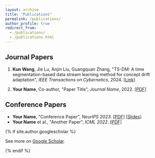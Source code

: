 ```yaml
---
layout: archive
title: "Publications"
permalink: /publications/
author_profile: true
redirect_from: 
  - /publications/
  - /publications.html
---
```


## Journal Papers

1. **Kun Wang**, Jie Lu, Anjin Liu, Guangquan Zhang, "TS-DM: A time segmentation-based data stream learning method for concept drift adaptation", *IEEE Transactions on Cybernetics*, 2024. [[Link]](https://ieeexplore.ieee.org/document/10633795)  

2. **Your Name**, Co-author, "Paper Title", *Journal Name*, 2022. [[PDF]](#)  

## Conference Papers  

- **Your Name**, "Conference Paper", *NeurIPS 2023*. [[PDF]](#) [[Slides]](#)  
- **Your Name** et al., "Another Paper", *ICML 2022*. [[PDF]](#)  

{% if site.author.googlescholar %}  
  <p>See more on <a href="{{site.author.googlescholar}}">Google Scholar</a>.</p>  
{% endif %}


